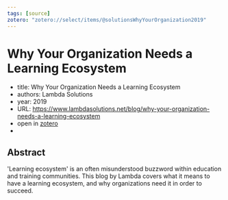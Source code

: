 ```yaml
---
tags: [source]
zotero: "zotero://select/items/@solutionsWhyYourOrganization2019"
---
```


# Why Your Organization Needs a Learning Ecosystem

- title: Why Your Organization Needs a Learning Ecosystem
- authors: Lambda Solutions
- year: 2019
- URL: https://www.lambdasolutions.net/blog/why-your-organization-needs-a-learning-ecosystem
- open in [zotero](zotero://select/items/@solutionsWhyYourOrganization2019)
- 

## Abstract
'Learning ecosystem' is an often misunderstood buzzword within education and training communities. This blog by Lambda covers what it means to have a learning ecosystem, and why organizations need it in order to succeed.
